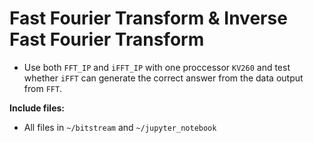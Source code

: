 # Fast Fourier Transform & Inverse Fast Fourier Transform

- Use both `FFT_IP` and `iFFT_IP` with one proccessor `KV260` and test whether `iFFT` can generate the correct answer from the data output from `FFT`.

**Include files:**
- All files in `~/bitstream` and `~/jupyter_notebook`
